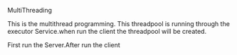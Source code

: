 MultiThreading

This is the multithread programming. This threadpool is running through the executor Service.when run the client the threadpool will be created.

First run the Server.After run the client
